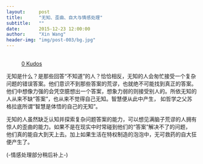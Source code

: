 ```yaml
---
layout:     post
title:      "无知、歪曲、自大与情感处理"
subtitle:   ""
date:       2015-12-23 12:00:00
author:     "Xin Wang"
header-img: "img/post-003/bg.jpg"
---
```


<figure class="kudo kudoable" data-id="1">
    <a class="kudobject">
        <div class="opening">
            <div class="circle">&nbsp;</div>
        </div>
    </a>
    <a href="#kudo" class="count">
        <span class="num">0</span>
        <span class="txt">Kudos</span>
    </a>
</figure>

<p>无知是什么？是那些回答“不知道”的人？恰恰相反，无知的人会匆忙接受一个复杂问题的错误答案。他们意识不到那些答案的荒谬，也就绝不可能找到真正的答案。
他们中想像力强的会凭空臆想出一个答案，想象力弱的则接受别人的。所依无知的人从来不缺“答案”，也从来不觉得自己无知。智慧便从此中产生，
如哲学之父苏格拉底所谓“智慧是体悟的自己的无知”。</p>

<p>无知的人虽然缺乏认知并探索复杂问题答案的能力，可以想见满脑子荒谬的人拥有惊人的歪曲的能力。如果不是在现实中时常碰到他们的“答案”解决不了的问题，
他们真的能自大到天上去。加上如果生活在特权制造的泡泡中，无可救药的自大狂便产生了。</p>

<p>(-情感处理部分稍后补上-)</p>